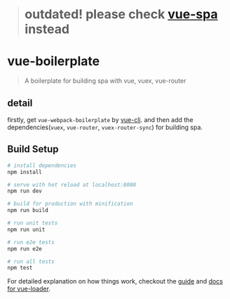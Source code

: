 > # outdated! please check [vue-spa](https://github.com/funkyLover/vue-spa) instead

# vue-boilerplate

> A boilerplate for building spa with vue, vuex, vue-router

## detail

firstly, get `vue-webpack-boilerplate` by [vue-cli](https://github.com/vuejs/vue-cli). and then add the dependencies(`vuex`, `vue-router`, `vuex-router-sync`) for building spa.

## Build Setup

``` bash
# install dependencies
npm install

# serve with hot reload at localhost:8080
npm run dev

# build for production with minification
npm run build

# run unit tests
npm run unit

# run e2e tests
npm run e2e

# run all tests
npm test
```

For detailed explanation on how things work, checkout the [guide](https://github.com/vuejs-templates/webpack#vue-webpack-boilerplate) and [docs for vue-loader](http://vuejs.github.io/vue-loader).
